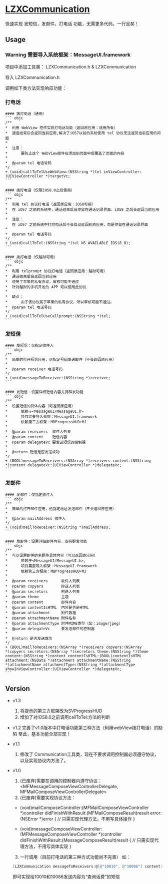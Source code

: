 # [LZXCommunication](https://github.com/SunOddman/LZXCommunication)
快速实现 发短信，发邮件，打电话 功能，无需更多代码，一行足矣！

## Usage

  ### Warning 需要导入系统框架：MessageUI.framework
  
  项目中添加工具类： LZXCommunication.h & LZXCommunication
  
  导入 LZXCommunication.h

  调用如下类方法实现响应功能：
  
### 打电话

    #### 拨打电话（通用）
    ``` objc
    /**
    *  利用 WebView 控件实现打电话功能（返回原应用：适用所有）
    *  通话结束后会返回当前应用,解决了iOS7以前的系统使用 tel 协议无法返回当前应用的问题
    *
    *  注意：
    *      要防止这个 WebView控件在添加到页面中后覆盖了页面的内容
    *
    *  @param tel 电话号码
    */
    + (void)callToTelUseWebView:(NSString *)tel inViewController:(UIViewController *)targetVc;
    ```

    #### 拨打电话（仅限iOS8.0之后使用）
    ``` objc
    /**
    *  利用 tel 协议打电话（返回原应用：iOS8可用）
    *  在 iOS7 之前的系统中，通话结束后会停留在通话记录界面，iOS8 之后会返回当前应用
    *
    *  注意：
       在 iOS7 之前系统中打完电话后不会自动返回到原应用，而是停留在通话记录界面
    *
    *  @param tel 电话号码
    */
    + (void)callToTel:(NSString *)tel NS_AVAILABLE_IOS(8_0);
    ```

    #### 拨打电话（仅越狱可用）
    ``` objc
    /**
    *  利用 telprompt 协议打电话（返回原应用：越狱可用）
    *  通话结束后会返回当前应用
    *  使用了苹果的私有协议，审核可能不通过
    *  针对越狱的手机开发的 APP 可以使用此协议
    *
    *  缺点：
    *      由于该协议属于苹果的私有协议，所以审核可能不通过。
    *  @param tel 电话号码
    */
    + (void)callToTelUseCallprompt:(NSString *)tel;
    ```

### 发短信

    #### 发短信：仅指定收件人
    ``` objc
    /**
    *  简单的打开短信应用，给指定号码发送邮件（不会返回原应用）
    *
    *  @param receiver 电话号码
    */
    + (void)messageToReceiver:(NSString *)receiver;
    ```

    #### 发短信：设置详细短信内容支持群发功能
    ``` objc
    /**
    *  设置短信的具体内容（可返回原应用）
    *      依赖于<MessageUI/MessageUI.h>
    *      项目需要导入框架：MessageUI.framework
    *      依赖第三方框架：MBProgressHUD+MJ
    *
    *  @param receivers  收件人列表
    *  @param content    短信内容
    *  @param delegateVc 要发送短信的控制器
    *
    *  @return 短信是否发送成功
    */
    + (BOOL)messageToReceivers:(NSArray *)receivers content:(NSString *)content delegateVc:(UIViewController *)delegateVc;
    ```

### 发邮件

    #### 发邮件：仅指定收件人
    ``` objc
    /**
    *  简单的打开邮件应用，给指定地址发送邮件（不会返回原应用）
    *
    *  @param mailAddress 收件人
    */
    + (void)mailToReceiver:(NSString *)mailAddress;
    ```

    #### 发邮件：设置详细邮件内容，支持群发功能
    ``` objc
    /**
    *  可以设置邮件的主题等具体内容（可以返回原应用）
    *      依赖于<MessageUI/MessageUI.h>,
    *      项目需要导入框架：MessageUI.framework
    *      依赖第三方框架：MBProgressHUD+MJ
    *
    *  @param receivers      收件人列表
    *  @param copyers        抄送人列表
    *  @param secretors      密送人列表
    *  @param theme          主题
    *  @param content        邮件内容
    *  @param contentIsHTML  内容是否是HTML
    *  @param attachment     附件数据
    *  @param attachmentName 附件名称
    *  @param attachmentType 附件MIME类型（如：image/jpeg）
    *  @param delegateVc     要发送邮件的控制器
    *
    *  @return 是否发送成功
    */
    + (BOOL)mailToReceivers:(NSArray *)receivers copyers:(NSArray *)copyers secretors:(NSArray *)secretors theme:(NSString *)theme content:(NSString *)content contentIsHTML:(BOOL)contentIsHTML attachment:(NSData *)attachment attachmentName:(NSString *)attachmentName attachmentType:(NSString *)attachmentType showInViewController:(UIViewController *)delegateVc;
    ```

## Version
- v1.3
  1. 将提示的第三方框架改为SVProgressHUD
  2. 增加了对iOS8.0之前调用callToTel:方法的判断

- v1.2
  完善了v1.0版本中打电话功能第三种方法（利用webView拨打电话）的缺陷
  至此，基本功能全部实现！

- v1.1
  1. 修改了 Communication工具类，现在不要求调用控制器必须遵守协议，以及实现协议内方法了。

- v1.0
  1. (已废弃)需要在调用的控制器内遵守协议：<MFMessageComposeViewControllerDelegate, MFMailComposeViewControllerDelegate>
  2. (已废弃)需要实现协议方法：
    - (void)mailComposeController:(MFMailComposeViewController *)controller didFinishWithResult:(MFMailComposeResult)result error:(NSError *)error {
    // 只需实现代理方法，不用写具体操作
    }

    - (void)messageComposeViewController:(MFMessageComposeViewController *)controller didFinishWithResult:(MessageComposeResult)result {
    // 只需实现代理方法，不用写具体实现
    }
  3. 一行调用（目前打电话的第三种方式功能尚不完善）
    如：
    ``` objective-c
    [LZXCommunication messageToReceivers:@[@"10010", @"10086"] content:@"查询话费" delegateVc:self];
    ```
    即可实现给10010和10086发送内容为“查询话费”的短信